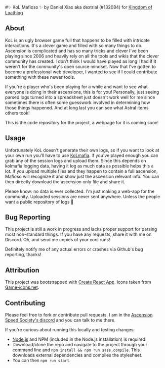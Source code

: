 #✨ KoL Mafioso ✨
by Daniel Xiao aka dextrial (#132084)
for [Kingdom of Loathing](https://www.kingdomofloathing.com/)

## About
KoL is an ugly browser game full that happens to be filled with intricate interactions. It's a clever game and filled with so many things to do. Ascension is complicated and has so many tricks and clever  I've been playing since 2006 and heavily rely on all the tools and wikis that the clever community has created. I don't think I would have played as long I had if it weren't for the community's open source mindset. Now that I've gotten to become a professional web developer, I wanted to see if I could contribute something with these newer tools. 

If you're a player who's been playing for a while and want to see what everyone is doing in their ascensions, this is for you! Personally, just seeing parsed logs turned into a spreadsheet just doesn't work well for me since sometimes there is often some guesswork involved in determining how those things happened. And at long last you can see what Astral items others took!

This is the code repository for the project, a webpage for it is coming soon!

## Usage
Unfortunately KoL doesn't generate their own logs, so if you want to look at your own run you'll have to use [KoLmafia](http://kolmafia.sourceforge.net/). If you've played enough you can grab any of the session logs and upload them. Since this depends on kolmafia logging data, having it log as much data as possible helps this a lot. If you upload multiple files and they happen to contain a full ascension, Mafioso will recognize it and show just the ascension relevant info. You can then directly download the ascension only file and share it.

Please know: no data is ever collected. I'm just making a web-app for the community. Uploaded sessions are never sent anywhere. Unless the people want a public repository of logs 👀

## Bug Reporting
This project is still a work in progress and lacks proper support for parsing most non-standard things. If you have any requests, share it with me on Discord. Oh, and send me copies of your cool runs! 

Definitely notify me of any actual errors or crashes via Github's bug reporting, thanks!

## Attribution
This project was bootstrapped with [Create React App](https://github.com/facebook/create-react-app).
Icons taken from [Game-icons.net](https://game-icons.net/).

## Contributing
Please feel free to fork or contribute pull requests.
I am in the [Ascension Speed Society's discord](https://discord.gg/tbUCRT5) and you can talk to me there.

If you're curious about running this locally and testing changes: 
* [Node.js](https://nodejs.org/en/) and NPM (included in the Node.js installation) is required.
* Download/clone the repo and navigate to the project through your command line and `npm install && npm run sass.compile`. This downloads external dependencies and compiles the stylesheet.
* You can then `npm run start`.